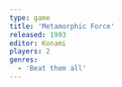 ```yaml
---
type: game
title: 'Metamorphic Force'
released: 1993
editor: Konami
players: 2
genres:
  - 'Beat them all'
---
```

